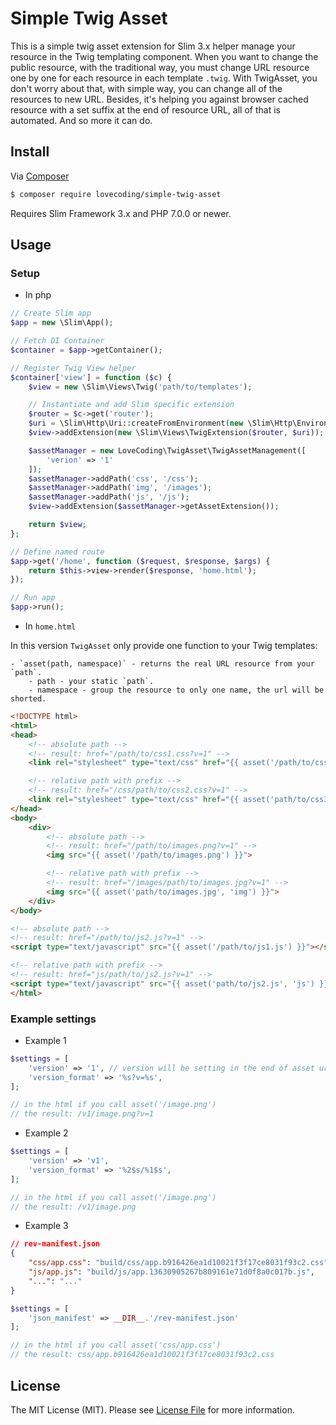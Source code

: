 # Simple Twig Asset

This is a simple twig asset extension for Slim 3.x helper manage your resource in the Twig templating component. When you want to change the public resource, with the traditional way, you must change URL resource one by one for each resource in each template `.twig`. With TwigAsset, you don't worry about that, with simple way, you can change all of the resources to new URL. Besides, it's helping you against browser cached resource with a set suffix at the end of resource URL, all of that is automated. And so more it can do.

## Install

Via [Composer](https://getcomposer.org/)

```bash
$ composer require lovecoding/simple-twig-asset
```

Requires Slim Framework 3.x and PHP 7.0.0 or newer.

## Usage

### Setup

* In php

```php
// Create Slim app
$app = new \Slim\App();

// Fetch DI Container
$container = $app->getContainer();

// Register Twig View helper
$container['view'] = function ($c) {
    $view = new \Slim\Views\Twig('path/to/templates');

    // Instantiate and add Slim specific extension
    $router = $c->get('router');
    $uri = \Slim\Http\Uri::createFromEnvironment(new \Slim\Http\Environment($_SERVER));
    $view->addExtension(new \Slim\Views\TwigExtension($router, $uri));

    $assetManager = new LoveCoding\TwigAsset\TwigAssetManagement([
        'verion' => '1'
    ]);
    $assetManager->addPath('css', '/css');
    $assetManager->addPath('img', '/images');
    $assetManager->addPath('js', '/js');
    $view->addExtension($assetManager->getAssetExtension());

    return $view;
};

// Define named route
$app->get('/home', function ($request, $response, $args) {
    return $this->view->render($response, 'home.html');
});

// Run app
$app->run();
```

* In `home.html`

In this version `TwigAsset` only provide one function to your Twig templates:

    - `asset(path, namespace)` - returns the real URL resource from your `path`.
        - path - your static `path`.
        - namespace - group the resource to only one name, the url will be shorted.

```html
<!DOCTYPE html>
<html>
<head>
    <!-- absolute path -->
    <!-- result: href="/path/to/css1.css?v=1" -->
    <link rel="stylesheet" type="text/css" href="{{ asset('/path/to/css1.css') }}">

    <!-- relative path with prefix -->
    <!-- result: href="/css/path/to/css2.css?v=1" -->
    <link rel="stylesheet" type="text/css" href="{{ asset('path/to/css3.css', 'css') }}">
</head>
<body>
    <div>
        <!-- absolute path -->
        <!-- result: href="/path/to/images.png?v=1" -->
        <img src="{{ asset('/path/to/images.png') }}">

        <!-- relative path with prefix -->
        <!-- result: href="/images/path/to/images.jpg?v=1" -->
        <img src="{{ asset('path/to/images.jpg', 'img') }}">
    </div>
</body>

<!-- absolute path -->
<!-- result: href="/path/to/js2.js?v=1" -->
<script type="text/javascript" src="{{ asset('/path/to/js1.js') }}"></script>

<!-- relative path with prefix -->
<!-- result: href="js/path/to/js2.js?v=1" -->
<script type="text/javascript" src="{{ asset('path/to/js2.js', 'js') }}"></script>
</html>
```

### Example settings

- Example 1

```php
$settings = [
    'version' => '1', // version will be setting in the end of asset url `css.css?(version_format here)`
    'version_format' => '%s?v=%s',
];

// in the html if you call asset('/image.png')
// the result: /v1/image.png?v=1
```

- Example 2

```php
$settings = [
    'version' => 'v1',
    'version_format' => '%2$s/%1$s',
];

// in the html if you call asset('/image.png')
// the result: /v1/image.png
```

- Example 3

```json
// rev-manifest.json
{
    "css/app.css": "build/css/app.b916426ea1d10021f3f17ce8031f93c2.css",
    "js/app.js": "build/js/app.13630905267b809161e71d0f8a0c017b.js",
    "...": "..."
}
```

```php
$settings = [
    'json_manifest' => __DIR__.'/rev-manifest.json'
];

// in the html if you call asset('css/app.css')
// the result: css/app.b916426ea1d10021f3f17ce8031f93c2.css
```

## License

The MIT License (MIT). Please see [License File](LICENSE.md) for more information.
